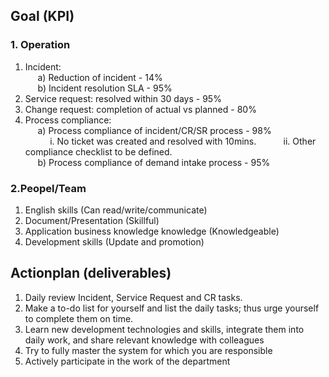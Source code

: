 ## Goal (KPI)

### 1.  Operation

1) Incident:  
     a) Reduction of incident - 14%  
     b) Incident resolution SLA - 95%  
2) Service request: resolved within 30 days - 95%  
3) Change request: completion of actual vs planned - 80%  
4) Process compliance:  
     a) Process compliance of incident/CR/SR process - 98%  
          i. No ticket was created and resolved with 10mins. 
          ii. Other compliance checklist to be defined.  
     b) Process compliance of demand intake process - 95%

### 2.Peopel/Team
1. English skills (Can read/write/communicate)
2. Document/Presentation (Skillful)
3. Application business knowledge knowledge (Knowledgeable)
4. Development skills (Update and promotion)

## Actionplan (deliverables)

1. Daily review Incident, Service Request and CR tasks.
2. Make a to-do list for yourself and list the daily tasks; thus urge yourself to complete them on time.
3. Learn new development technologies and skills, integrate them into daily work, and share relevant knowledge with colleagues
4. Try to fully master the system for which you are responsible
5. Actively participate in the work of the department
